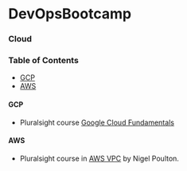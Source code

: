 # DevOpsBootcamp

### Cloud

### Table of Contents
- [GCP](#gcp)
- [AWS](#aws)

#### GCP

- Pluralsight course [Google Cloud Fundamentals](https://app.pluralsight.com/library/courses/google-cloud-platform-fundamentals/table-of-contents)

#### AWS

- Pluralsight course in [AWS VPC](https://app.pluralsight.com/library/courses/aws-vpc-operations/table-of-contents) by Nigel Poulton.

